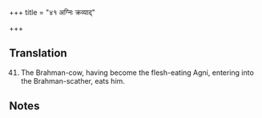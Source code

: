 +++
title = "४१ अग्निः क्रव्याद्"

+++
## Translation
41. The Brahman-cow, having become the flesh-eating Agni, entering into  
the Brahman-scather, eats him.

## Notes


